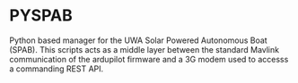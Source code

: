 # PYSPAB
Python based manager for the UWA Solar Powered Autonomous Boat (SPAB). This scripts acts as a middle layer between the standard Mavlink communication of the ardupilot firmware and a 3G modem used to accesss a commanding REST API.
